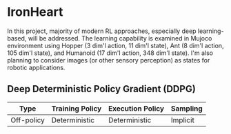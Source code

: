 # IronHeart

In this project, majority of modern RL approaches, especially deep learning-based, will be addressed.
The learning capability is examined in Mujoco environment using 
Hopper (3 dim'l action, 11 dim'l state), Ant (8 dim'l action, 105 dim'l state), and Humanoid (17 dim'l action, 348 dim'l state).
I'm also planning to consider images (or other sensory perception) as states for robotic applications.

## Deep Deterministic Policy Gradient (DDPG)

| Type        | Training Policy | Execution Policy | Sampling |
|-------------|-----------------|-------------|---------------|
| Off-policy  | Deterministic  | Deterministic | Implicit |